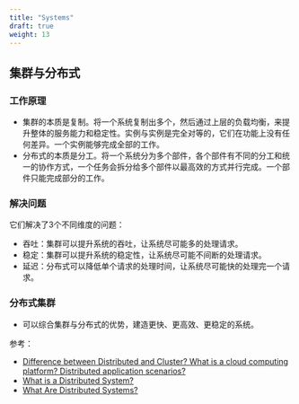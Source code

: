 ```yaml
---
title: "Systems"
draft: true
weight: 13
---
```


## 集群与分布式

### 工作原理

- 集群的本质是复制。将一个系统复制出多个，然后通过上层的负载均衡，来提升整体的服务能力和稳定性。实例与实例是完全对等的，它们在功能上没有任何差异。一个实例能够完成全部的工作。
- 分布式的本质是分工。将一个系统分为多个部件，各个部件有不同的分工和统一的协作方式，一个任务会拆分给多个部件以最高效的方式并行完成。一个部件只能完成部分的工作。

### 解决问题

它们解决了3个不同维度的问题：

- 吞吐：集群可以提升系统的吞吐，让系统尽可能多的处理请求。
- 稳定：集群可以提升系统的稳定性，让系统尽可能不间断的处理请求。
- 延迟：分布式可以降低单个请求的处理时间，让系统尽可能快的处理完一个请求。

### 分布式集群

- 可以综合集群与分布式的优势，建造更快、更高效、更稳定的系统。

参考：

- [Difference between Distributed and Cluster? What is a cloud computing platform? Distributed application scenarios?](https://medium.com/@mena.meseha/difference-between-distributed-and-cluster-aca9d50c2c44)
- [What is a Distributed System?](https://blog.stackpath.com/distributed-system/)
- [What Are Distributed Systems?](https://www.splunk.com/en_us/data-insider/what-are-distributed-systems.html)

